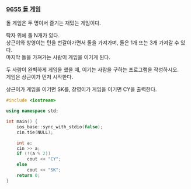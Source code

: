 ### [9655 돌 게임](https://www.acmicpc.net/problem/9655)

돌 게임은 두 명이서 즐기는 재밌는 게임이다.

탁자 위에 돌 N개가 있다.  
상근이와 창영이는 턴을 번갈아가면서 돌을 가져가며, 돌은 1개 또는 3개 가져갈 수 있다.  
마지막 돌을 가져가는 사람이 게임을 이기게 된다.

두 사람이 완벽하게 게임을 했을 때, 이기는 사람을 구하는 프로그램을 작성하시오.  
게임은 상근이가 먼저 시작한다.

상근이가 게임을 이기면 SK를, 창영이가 게임을 이기면 CY을 출력한다.

```cpp
#include <iostream>

using namespace std;

int main() {
    ios_base::sync_with_stdio(false);
    cin.tie(NULL);

    int a;
    cin >> a;
    if (!(a % 2))
        cout << "CY";
    else
        cout << "SK";
    return 0;
}
```
